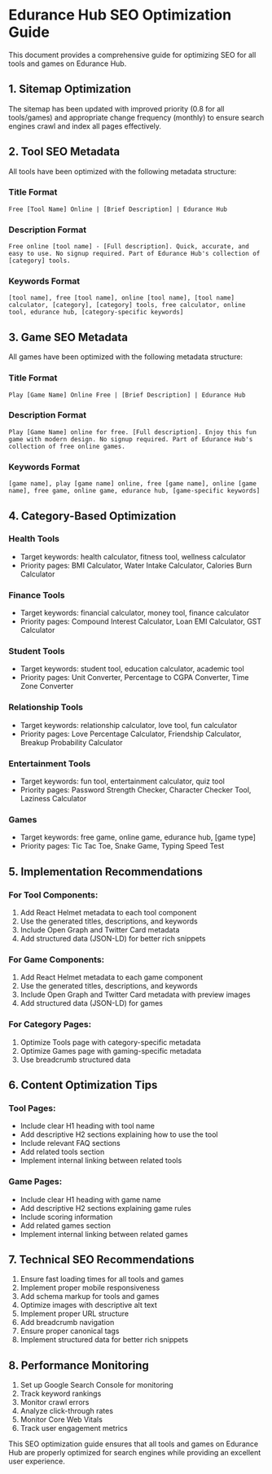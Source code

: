 # Edurance Hub SEO Optimization Guide

This document provides a comprehensive guide for optimizing SEO for all tools and games on Edurance Hub.

## 1. Sitemap Optimization

The sitemap has been updated with improved priority (0.8 for all tools/games) and appropriate change frequency (monthly) to ensure search engines crawl and index all pages effectively.

## 2. Tool SEO Metadata

All tools have been optimized with the following metadata structure:

### Title Format
```
Free [Tool Name] Online | [Brief Description] | Edurance Hub
```

### Description Format
```
Free online [tool name] - [Full description]. Quick, accurate, and easy to use. No signup required. Part of Edurance Hub's collection of [category] tools.
```

### Keywords Format
```
[tool name], free [tool name], online [tool name], [tool name] calculator, [category], [category] tools, free calculator, online tool, edurance hub, [category-specific keywords]
```

## 3. Game SEO Metadata

All games have been optimized with the following metadata structure:

### Title Format
```
Play [Game Name] Online Free | [Brief Description] | Edurance Hub
```

### Description Format
```
Play [Game Name] online for free. [Full description]. Enjoy this fun game with modern design. No signup required. Part of Edurance Hub's collection of free online games.
```

### Keywords Format
```
[game name], play [game name] online, free [game name], online [game name], free game, online game, edurance hub, [game-specific keywords]
```

## 4. Category-Based Optimization

### Health Tools
- Target keywords: health calculator, fitness tool, wellness calculator
- Priority pages: BMI Calculator, Water Intake Calculator, Calories Burn Calculator

### Finance Tools
- Target keywords: financial calculator, money tool, finance calculator
- Priority pages: Compound Interest Calculator, Loan EMI Calculator, GST Calculator

### Student Tools
- Target keywords: student tool, education calculator, academic tool
- Priority pages: Unit Converter, Percentage to CGPA Converter, Time Zone Converter

### Relationship Tools
- Target keywords: relationship calculator, love tool, fun calculator
- Priority pages: Love Percentage Calculator, Friendship Calculator, Breakup Probability Calculator

### Entertainment Tools
- Target keywords: fun tool, entertainment calculator, quiz tool
- Priority pages: Password Strength Checker, Character Checker Tool, Laziness Calculator

### Games
- Target keywords: free game, online game, edurance hub, [game type]
- Priority pages: Tic Tac Toe, Snake Game, Typing Speed Test

## 5. Implementation Recommendations

### For Tool Components:
1. Add React Helmet metadata to each tool component
2. Use the generated titles, descriptions, and keywords
3. Include Open Graph and Twitter Card metadata
4. Add structured data (JSON-LD) for better rich snippets

### For Game Components:
1. Add React Helmet metadata to each game component
2. Use the generated titles, descriptions, and keywords
3. Include Open Graph and Twitter Card metadata with preview images
4. Add structured data (JSON-LD) for games

### For Category Pages:
1. Optimize Tools page with category-specific metadata
2. Optimize Games page with gaming-specific metadata
3. Use breadcrumb structured data

## 6. Content Optimization Tips

### Tool Pages:
- Include clear H1 heading with tool name
- Add descriptive H2 sections explaining how to use the tool
- Include relevant FAQ sections
- Add related tools section
- Implement internal linking between related tools

### Game Pages:
- Include clear H1 heading with game name
- Add descriptive H2 sections explaining game rules
- Include scoring information
- Add related games section
- Implement internal linking between related games

## 7. Technical SEO Recommendations

1. Ensure fast loading times for all tools and games
2. Implement proper mobile responsiveness
3. Add schema markup for tools and games
4. Optimize images with descriptive alt text
5. Implement proper URL structure
6. Add breadcrumb navigation
7. Ensure proper canonical tags
8. Implement structured data for better rich snippets

## 8. Performance Monitoring

1. Set up Google Search Console for monitoring
2. Track keyword rankings
3. Monitor crawl errors
4. Analyze click-through rates
5. Monitor Core Web Vitals
6. Track user engagement metrics

This SEO optimization guide ensures that all tools and games on Edurance Hub are properly optimized for search engines while providing an excellent user experience.